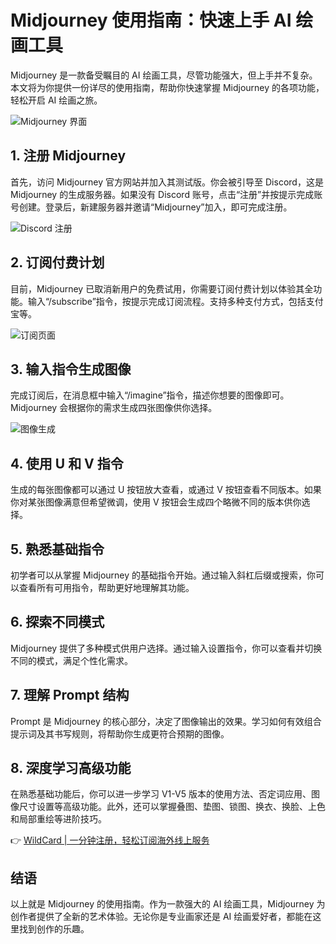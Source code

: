# Midjourney 使用指南：快速上手 AI 绘画工具

Midjourney 是一款备受瞩目的 AI 绘画工具，尽管功能强大，但上手并不复杂。本文将为你提供一份详尽的使用指南，帮助你快速掌握 Midjourney 的各项功能，轻松开启 AI 绘画之旅。

![Midjourney 界面](https://bbtdd.com/img/76482803816.webp@1192w)

## 1. 注册 Midjourney
首先，访问 Midjourney 官方网站并加入其测试版。你会被引导至 Discord，这是 Midjourney 的生成服务器。如果没有 Discord 账号，点击“注册”并按提示完成账号创建。登录后，新建服务器并邀请“Midjourney”加入，即可完成注册。

![Discord 注册](https://bbtdd.com/img/692075554520310.webp@1192w)

## 2. 订阅付费计划
目前，Midjourney 已取消新用户的免费试用，你需要订阅付费计划以体验其全功能。输入“/subscribe”指令，按提示完成订阅流程。支持多种支付方式，包括支付宝等。

![订阅页面](https://bbtdd.com/img/1662240991.webp@1192w)

## 3. 输入指令生成图像
完成订阅后，在消息框中输入“/imagine”指令，描述你想要的图像即可。Midjourney 会根据你的需求生成四张图像供你选择。

![图像生成](https://bbtdd.com/img/987612962108.webp@1192w)

## 4. 使用 U 和 V 指令
生成的每张图像都可以通过 U 按钮放大查看，或通过 V 按钮查看不同版本。如果你对某张图像满意但希望微调，使用 V 按钮会生成四个略微不同的版本供你选择。

## 5. 熟悉基础指令
初学者可以从掌握 Midjourney 的基础指令开始。通过输入斜杠后缀或搜索，你可以查看所有可用指令，帮助更好地理解其功能。

## 6. 探索不同模式
Midjourney 提供了多种模式供用户选择。通过输入设置指令，你可以查看并切换不同的模式，满足个性化需求。

## 7. 理解 Prompt 结构
Prompt 是 Midjourney 的核心部分，决定了图像输出的效果。学习如何有效组合提示词及其书写规则，将帮助你生成更符合预期的图像。

## 8. 深度学习高级功能
在熟悉基础功能后，你可以进一步学习 V1-V5 版本的使用方法、否定词应用、图像尺寸设置等高级功能。此外，还可以掌握叠图、垫图、锁图、换衣、换脸、上色和局部重绘等进阶技巧。

👉 [WildCard | 一分钟注册，轻松订阅海外线上服务](https://bbtdd.com/WildCard)

## 结语
以上就是 Midjourney 的使用指南。作为一款强大的 AI 绘画工具，Midjourney 为创作者提供了全新的艺术体验。无论你是专业画家还是 AI 绘画爱好者，都能在这里找到创作的乐趣。